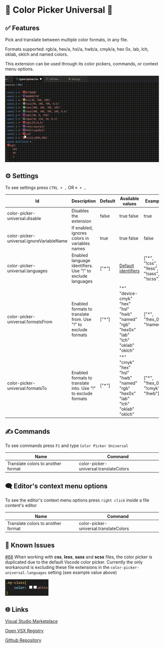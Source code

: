 # 🌌 Color Picker Universal 🌌

## ✅ Features

Pick and translate between multiple color formats, in any file.

Formats supported: rgb/a, hex/a, hsl/a, hwb/a, cmyk/a, hex 0x, lab, lch, oklab, oklch and named colors.

This extension can be used through its color pickers, commands, or context menu options.

![Demo](images/demo.gif)

## ⚙ Settings

To see settings press `CTRL + ,` OR `⌘ + ,`

| Id                                        | Description                                                   | Default | Available values                                                                                            | Example                                  |
| ----------------------------------------- | ------------------------------------------------------------- | ------- | ----------------------------------------------------------------------------------------------------------- | ---------------------------------------- |
| color-picker-universal.disable            | Disables the extension                                        | false   | true false                                                                                                  | true                                     |
| color-picker-universal.ignoreVariableName | If enabled, ignores colors in variables names                 | true    | true false                                                                                                  | false                                    |
| color-picker-universal.languages          | Enabled language identifiers. Use "!" to exclude languages    | ["*"]   | [Default identifiers](https://code.visualstudio.com/docs/languages/identifiers#_known-language-identifiers) | ["*", "!css", "!less", "!sass", "!scss"] |
| color-picker-universal.formatsFrom        | Enabled formats to translate from. Use "!" to exclude formats | ["*"]   | "\*" "device-cmyk" "hex" "hsl" "hwb" "named" "rgb" "hex0x" "lab" "lch" "oklab" "oklch"                      | ["*", "!hex_0x", "!named"]               |
| color-picker-universal.formatsTo          | Enabled formats to translate into. Use "!" to exclude formats | ["*"]   | "\*" "cmyk" "hex" "hsl" "hwb" "named" "rgb" "hex0x" "lab" "lch" "oklab" "oklch"                             | ["*", "!hex_0x", "!cmyk", "!hwb"]        |

## ✍ Commands

To see commands press `F1` and type `Color Picker Universal`

[//]: # "vscode-table-commands(title:Name|command:Command)"

| Name                               | Command                                |
| ---------------------------------- | -------------------------------------- |
| Translate colors to another format | color-picker-universal.translateColors |

## 🗨 Editor's context menu options

To see the editor's context menu options press `right click` inside a file content's editor

[//]: # "vscode-table-menus(title:Name|command:Command)"

| Name                               | Command                                |
| ---------------------------------- | -------------------------------------- |
| Translate colors to another format | color-picker-universal.translateColors |

## 🐞 Known Issues

[#68](https://github.com/jeronimoek/color-picker-universal/issues/68) When working with **css**, **less**, **sass** and **scss** files, the color picker is duplicated due to the default Vscode color picker. Currently the only workaround is excluding these file extensions in the `color-picker-universal.languages` setting (see example value above)

![Duplicated picker in css file](images/css-duplication.png)

## 🌐 Links

[Visual Studio Marketplace](https://marketplace.visualstudio.com/items?itemName=JeronimoEkerdt.color-picker-universal)

[Open VSX Registry](https://open-vsx.org/extension/JeronimoEkerdt/color-picker-universal)

[Github Repository](https://github.com/jeronimoek/color-picker-universal)
